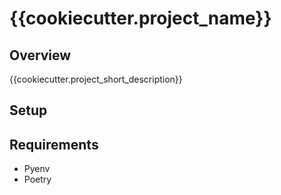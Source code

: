 # {{cookiecutter.project_name}}

## Overview

{{cookiecutter.project_short_description}}


## Setup

## Requirements

* Pyenv
* Poetry
